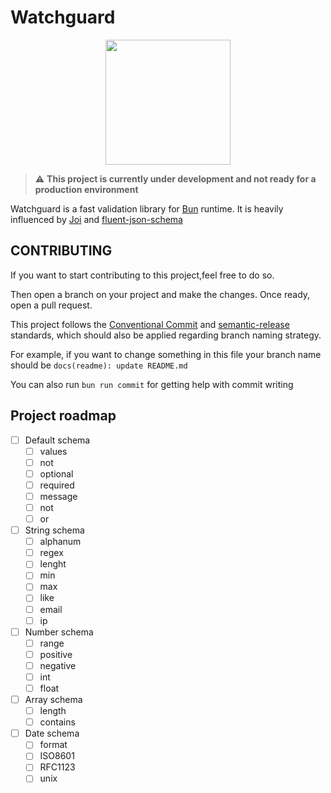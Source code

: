 # Watchguard

<p align="center">
  <img src="https://user-images.githubusercontent.com/709451/182802334-d9c42afe-f35d-4a7b-86ea-9985f73f20c3.png" width="200" />
</p>

> :warning: **This project is currently under development and not ready for a production environment**

Watchguard is a fast validation library for [Bun](https://github.com/oven-sh/bun) runtime. It is heavily influenced by [Joi](https://github.com/hapijs/joi) and [fluent-json-schema](https://github.com/fastify/fluent-json-schema)

## CONTRIBUTING

If you want to start contributing to this project,feel free to do so. 

Then open a branch on your project and make the changes. 
Once ready, open a pull request. 

This project follows the [Conventional Commit](https://www.conventionalcommits.org/en/v1.0.0/) and [semantic-release](https://github.com/semantic-release/semantic-release) standards, which should also be applied regarding branch naming strategy. 

For example, if you want to change something in this file your branch name should be `docs(readme): update README.md`

You can also run `bun run commit` for getting help with commit writing
## Project roadmap
- [ ] Default schema
    - [ ] values 
    - [ ] not
    - [ ] optional
    - [ ] required
    - [ ] message
    - [ ] not
    - [ ] or
- [ ] String schema
    - [ ] alphanum
    - [ ] regex
    - [ ] lenght 
    - [ ] min
    - [ ] max
    - [ ] like
    - [ ] email
    - [ ] ip
- [ ] Number schema
    - [ ] range
    - [ ] positive
    - [ ] negative
    - [ ] int
    - [ ] float
- [ ] Array schema
    - [ ] length
    - [ ] contains
- [ ] Date schema
    - [ ] format
    - [ ] ISO8601
    - [ ] RFC1123
    - [ ] unix 
